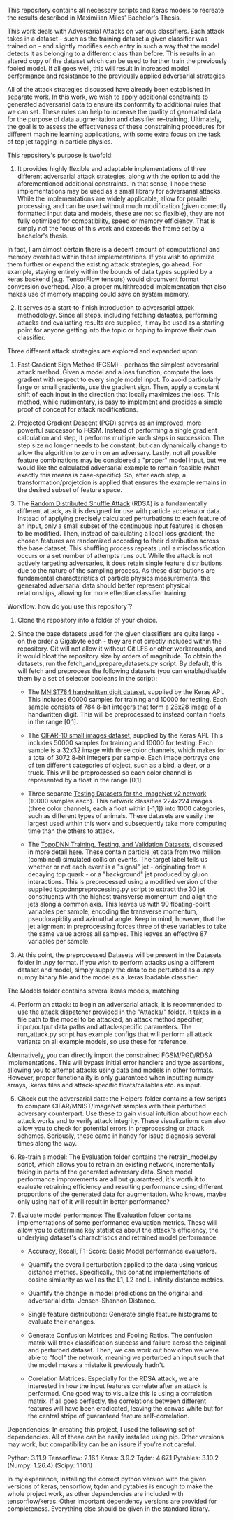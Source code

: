 This repository contains all necessary scripts and keras models to recreate the results described in Maximilian Miles' Bachelor's Thesis.

This work deals with Adversarial Attacks on various classifiers. Each attack takes in a dataset - such as the training dataset a given classifier was trained on - and slightly modifies each entry in such a way that the model detects it as belonging to a different class than before. This results in an altered copy of the dataset which can be used to further train the previously fooled model. If all goes well, this will result in increased model performance and resistance to the previously applied adversarial strategies.

All of the attack strategies discussed have already been established in separate work. In this work, we wish to apply additional constraints to generated adversarial data to ensure its conformity to additional rules that we can set. These rules can help to increase the quality of generated data for the purpose of data augmentation and classifier re-training. Ultimately, the goal is to assess the effectiveness of these constraining procedures for different machine learning applications, with some extra focus on the task of top jet tagging in particle physics. 



This repository's purpose is twofold: 

1. It provides highly flexible and adaptable implementations of three different adversarial attack strategies, along with the option to add the aforementioned additional constraints. In that sense, I hope these implementations may be used as a small library for adversarial attacks. While the implementations are widely applicable, allow for parallel processing, and can be used without much modification (given correctly formatted input data and models, these are not so flexible), they are not fully optimized for compatibility, speed or memory efficiency. That is simply not the focus of this work and exceeds the frame set by a bachelor's thesis. 

In fact, I am almost certain there is a decent amount of computational and memory overhead within these implementations. If you wish to optimize them further or expand the existing attack strategies, go ahead. For example, staying entirely within the bounds of data types supplied by a keras backend (e.g. TensorFlow tensors) would circumvent format conversion overhead. Also, a proper multithreaded implementation that also makes use of memory mapping could save on system memory.

2. It serves as a start-to-finish introduction to adversarial attack methodology. Since all steps, including fetching datastes, performing attacks and evaluating results are supplied, it may be used as a starting point for anyone getting into the topic or hoping to improve their own classifier.



Three different attack strategies are explored and expanded upon:

1. Fast Gradient Sign Method (FGSM) - perhaps the simplest adversarial attack method. Given a model and a loss function, compute the loss gradient with respect to every single model input. To avoid particularly large or small gradients, use the gradient sign. Then, apply a constant shift of each input in the direction that locally maximizes the loss. This method, while rudimentary, is easy to implement and procides a simple proof of concept for attack modifications.

2. Projected Gradient Descent (PGD) serves as an improved, more powerful successor to FGSM. Instead of performing a single gradient calculation and step, it performs multiple such steps in succession. The step size no longer needs to be constant, but can dynamically change to allow the algorithm to zero in on an adversary. Lastly, not all possible feature combinations may be considered a "proper" model input, but we would like the calculated adversarial example to remain feasible (what exactly this means is case-specific). So, after each step, a transformation/projetcion is applied that ensures the example remains in the desired subset of feature space.

3. The [Random Distributed Shuffle Attack](https://arxiv.org/pdf/2501.05588) (RDSA) is a fundamentally different attack, as it is designed for use with particle accelerator data. Instead of applying precisely calculated perturbations to each feature of an input, only a small subset of the continuous input features is chosen to be modified. Then, instead of calculating a local loss gradient, the chosen features are randomized according to their distribution across the base dataset. This shuffling process repeats until a misclassification occurs or a set number of attempts runs out. While the attack is not actively targeting adversaries, it does retain single feature distributions due to the nature of the sampling process. As these distributions are fundamental characteristics of particle physics measurements, the generated adversarial data should better represent physical relationships, allowing for more effective classifier training.



Workflow: how do you use this repository´?

1. Clone the repository into a folder of your choice.

2. Since the base datasets used for the given classifiers are quite large - on the order a Gigabyte each - they are not directly included within the repository. Git will not allow it without Git LFS or other workarounds, and it would bloat the repository size by orders of magnitude. To obtain the datasets, run the fetch_and_prepare_datasets.py script. By default, this will fetch and preprocess the following datasets (you can enable/disable them by a set of selector booleans in the script):

    - The [MNIST784 handwritten digit dataset](https://keras.io/api/datasets/mnist/), supplied by the Keras API. This includes 60000 samples for training and 10000 for testing. Each sample consists of 784 8-bit integers that form a 28x28 image of a handwritten digit. This will be preprocessed to instead contain floats in the range [0,1].

    - The [CIFAR-10 small images dataset](https://keras.io/api/datasets/cifar10/), supplied by the Keras API. This includes 50000 samples for training and 10000 for testing. Each sample is a 32x32 image with three color channels, which makes for a total of 3072 8-bit integers per sample. Each image portrays one of ten different categories of object, such as a bird, a deer, or a truck. This will be preprocessed so each color channel is represented by a float in the range [0,1].

    - Three separate [Testing Datasets for the ImageNet v2 network](https://www.tensorflow.org/datasets/catalog/imagenet_v2) (10000 samples each). This network classifies 224x224 images (three color channels, each a float within [-1,1]) into 1000 categories, such as different types of animals. These datasets are easily the largest used within this work and subsequently take more computing time than the others to attack.
    
    - The [TopoDNN Training, Testing, and Validation Datasets](https://github.com/FAIR4HEP/xAI4toptagger), discussed in more detail [here](https://scipost.org/SciPostPhys.7.1.014/pdf). These contain particle jet data from two million (combined) simulated collision events. The target label tells us whether or not each event is a "signal" jet - originating from a decaying top quark - or a "background" jet produced by gluon interactions. This is preprocessed using a modified version of the supplied topodnnpreprocessing.py script to extract the 30 jet constituents with the highest transverse momentum and align the jets along a common axis. This leaves us with 90 floating-point variables per sample, encoding the transverse momentum, pseudorapidity and azimuthal angle. Keep in mind, however, that the jet alignment in preprocessing forces three of these variables to take the same value across all samples. This leaves an effective 87 variables per sample.
    
3. At this point, the preprocessed Datasets will be present in the Datasets folder in .npy format. If you wish to perform attacks using a different dataset and model, simply supply the data to be perturbed as a .npy numpy binary file and the model as a .keras loadable classifier.

The Models folder contains several keras models, matching  

4. Perform an attack: to begin an adversarial attack, it is recommended to use the attack dispatcher provided in the "Attacks/" folder. It takes in a file path to the model to be attacked, an attack method specifier, input/output data paths and attack-specific parameters. The run_attack.py script has example configs that will perform all attack variants on all example models, so use these for reference.

Alternatively, you can directly import the constrained FGSM/PGD/RDSA implementations. This will bypass initial error handlers and type assertions, allowing you to attempt attacks using data and models in other formats. However, proper functionality is only guaranteed when inputting numpy arrays, .keras files and attack-specific floats/callables etc. as input.

5. Check out the adversarial data: the Helpers folder contains a few scripts to compare CIFAR/MNIST/ImageNet samples with their perturbed adversary counterpart. Use these to gain visual intuition about how each attack works and to verify attack integrity. These visualizations can also allow you to check for potential errors in preprocessing or attack schemes. Seriously, these came in handy for issue diagnosis several times along the way.

5. Re-train a model: The Evaluation folder contains the retrain_model.py script, which allows you to retrain an existing network, incrementally taking in parts of the generated adversary data. Since model performance improvements are all but guaranteed, it's worth it to evaluate retraining efficiency and resulting performance using different proportions of the generated data for augmentation. Who knows, maybe only using half of it will result in better performance?

6. Evaluate model performance: The Evaluation folder contains implementations of some performance evaluation metrics. These will allow you to determine key statistics about the attack's efficiency, the underlying dataset's charactristics and retrained model performance:

    - Accuracy, Recall, F1-Score: Basic Model performance evaluators.
    
    - Quantify the overall perturbation applied to the data using various distance metrics. Specifically, this conatins implementations of cosine similarity as well as the L1, L2 and L-infinity distance metrics.
    
    - Quantify the change in model predictions on the original and adversarial data: Jensen-Shannon Distance.
    
    - Single feature distributions: Generate single feature histograms to evaluate their changes.
    
    - Generate Confusion Matrices and Fooling Ratios. The confusion matrix will track classification success and failure across the original and perturbed dataset. Then, we can work out how often we were able to "fool" the network, meaning we perturbed an input such that the model makes a mistake it previously hadn't.
    
    - Corelation Matrices: Especially for the RDSA attack, we are interested in how the input features correlate after an attack is performed. One good way to visualize this is using a correlation matrix. If all goes perfectly, the correlations between different features will have been eradicated, leaving the canvas white but for the central stripe of guaranteed feature self-correlation.



Dependencies:
In creating this project, I used the following set of dependencies. All of these can be easily installed using pip. Other versions may work, but compatibility can be an issure if you're not careful.

Python:         3.11.9
Tensorflow:     2.16.1
Keras:          3.9.2
Tqdm:           4.67.1
Pytables:       3.10.2
(Numpy:         1.26.4)
(Scipy:         1.10.1)

In my experience, installing the correct python version with the given versions of keras, tensorflow, tqdm and pytables is enough to make the whole project work, as other dependencies are included with tensorflow/keras. Other important dependency versions are provided for completeness. Everything else should be given in the standard library.




















